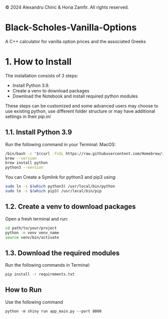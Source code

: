 © 2024 Alexandru Chiric & Horia Zamfir. All rights reserved.

# Black-Scholes-Vanilla-Options
 A C++ calculator for vanilla option prices and the associated Greeks

# 1. How to Install
The installation consists of 3 steps:
* Install Python 3.9.
* Create a venv to download packages
* Download the Notebook and install required python modules

These steps can be customized and some advanced users may choose to use existing python, use different folder structure or may have additional settings in their _pip.ini_

## 1.1. Install Python 3.9
Run the following command in your Terminal:
MacOS:

```bash
/bin/bash -c "$(curl -fsSL https://raw.githubusercontent.com/Homebrew/install/HEAD/install.sh)"
brew --version
brew install python
python3 --version
```

You can Create a Symlink for python3 and pip3 using:
```bash
sudo ln -s $(which python3) /usr/local/bin/python
sudo ln -s $(which pip3) /usr/local/bin/pip
```

## 1.2. Create a venv to download packages
Open a fresh terminal and run:
```bash
cd path/to/your/project
python -m venv venv_name
source venv/bin/activate
```

## 1.3. Download the required modules
Run the following commands in Terminal:
```bash
pip install -r requirements.txt
```

## How to Run 
Use the following command
```
python -m shiny run app_main.py --port 8000
```

